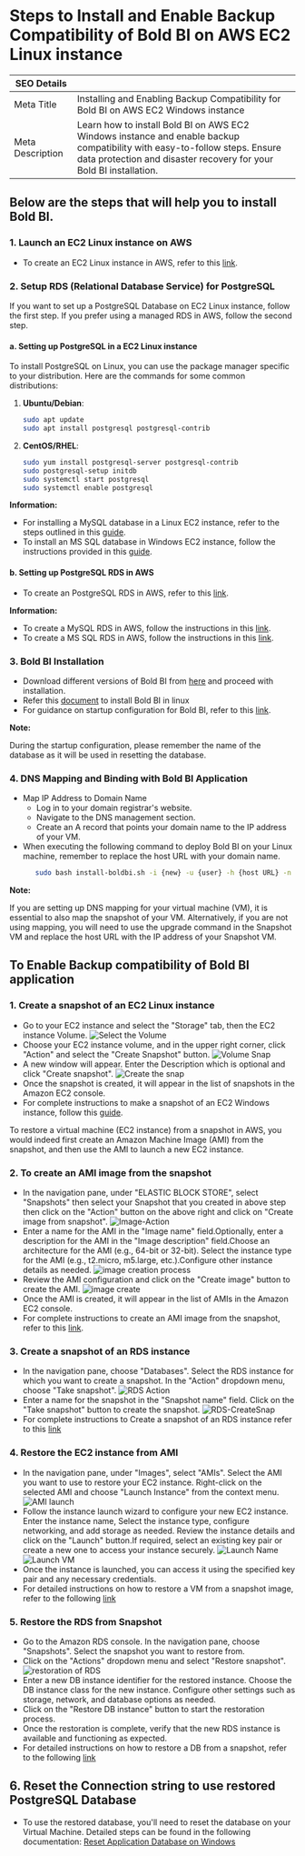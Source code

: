 # Steps to Install and Enable Backup Compatibility of Bold BI on AWS EC2 Linux instance

| SEO Details       |                                                                     |
|-------------------|---------------------------------------------------------------------|
| Meta Title        | Installing and Enabling Backup Compatibility for Bold BI on  AWS EC2 Windows instance |
| Meta Description  | Learn how to install Bold BI on AWS EC2 Windows instance and enable backup compatibility with easy-to-follow steps. Ensure data protection and disaster recovery for your Bold BI installation. |

## Below are the steps that will help you to install Bold BI.

### 1. Launch an EC2 Linux instance on AWS
   - To create an EC2 Linux instance in AWS, refer to this [link](https://docs.aws.amazon.com/AWSEC2/latest/UserGuide/EC2_GetStarted.html#ec2-launch-instance).

### 2. Setup RDS (Relational Database Service) for PostgreSQL
If you want to set up a PostgreSQL Database on EC2 Linux instance, follow the first step. If you prefer using a managed RDS in AWS, follow the second step.

#### a. Setting up PostgreSQL in a EC2 Linux instance
To install PostgreSQL on Linux, you can use the package manager specific to your distribution. Here are the commands for some common distributions:
1. **Ubuntu/Debian**:
   ```bash
   sudo apt update
   sudo apt install postgresql postgresql-contrib
2. **CentOS/RHEL**:
    ```bash
    sudo yum install postgresql-server postgresql-contrib
    sudo postgresql-setup initdb
    sudo systemctl start postgresql
    sudo systemctl enable postgresql
**Information:**
  - For installing a MySQL database in a Linux EC2 instance, refer to the steps outlined in this [guide](https://www.devart.com/dbforge/mysql/how-to-install-mysql-on-linux/).
  - To install an MS SQL database in Windows EC2 instance, follow the instructions provided in this [guide](https://phoenixnap.com/kb/sql-server-linux).

#### b. Setting up PostgreSQL RDS in AWS
- To create an PostgreSQL RDS in AWS, refer to this [link](https://aws.amazon.com/getting-started/hands-on/create-connect-postgresql-db/).

**Information:** 
  - To create a MySQL RDS in AWS, follow the instructions in this [link](https://aws.amazon.com/getting-started/hands-on/create-mysql-db/).
  - To create a MS SQL RDS in AWS, follow the instructions in this [link](https://aws.amazon.com/getting-started/hands-on/create-microsoft-sql-db/).


### 3. Bold BI Installation
   - Download different versions of Bold BI from [here](https://www.boldbi.com/account/downloads) and proceed with installation.
   - Refer this [document](https://help.boldbi.com/deploying-bold-bi/deploying-in-linux/installation-and-deployment/bold-bi-on-ubuntu/#bold-bi-installation-and-deployment-on-ubuntu) to install Bold BI in linux
   - For guidance on startup configuration for Bold BI, refer to this [link](https://help.boldbi.com/application-startup/latest/).

**Note:**

During the startup configuration, please remember the name of the database as it will be used in resetting the database.


### 4. DNS Mapping and Binding with Bold BI Application

- Map IP Address to Domain Name
  - Log in to your domain registrar's website.
  - Navigate to the DNS management section.
  - Create an A record that points your domain name to the IP address of your VM.
- When executing the following command to deploy Bold BI on your Linux machine, remember to replace the host URL with your domain name.
   ```bash
      sudo bash install-boldbi.sh -i {new} -u {user} -h {host URL} -n {true or false} 

**Note:**

If you are setting up DNS mapping for your virtual machine (VM), it is essential to also map the snapshot of your VM. Alternatively, if you are not using mapping, you will need to use the upgrade command in the Snapshot VM and replace the host URL with the IP address of your Snapshot VM.


## To Enable Backup compatibility of Bold BI application

### 1. Create a snapshot of an EC2 Linux instance
- Go to your EC2 instance and select the "Storage" tab, then the EC2 instance Volume.
![Select the Volume](images/EC2-Volume-Select.png)
- Choose your EC2 instance volume, and in the upper right corner, click "Action" and select the "Create Snapshot" button.
![Volume Snap](images/Volume-Action.png)
- A new window will appear. Enter the Description which is optional and click "Create snapshot".
![Create the snap](images/Volume-CreateSnap.png)
- Once the snapshot is created, it will appear in the list of snapshots in the Amazon EC2 console.
- For complete instructions to make a snapshot of an EC2 Windows instance, follow this [guide](https://docs.aws.amazon.com/ebs/latest/userguide/ebs-creating-snapshot.html).

To restore a virtual machine (EC2 instance) from a snapshot in AWS, you would indeed first create an Amazon Machine Image (AMI) from the snapshot, and then use the AMI to launch a new EC2 instance. 
### 2. To create an AMI image from the snapshot
- In the navigation pane, under "ELASTIC BLOCK STORE", select "Snapshots" then select your Snapshot that you created in above step then click on the "Action" button on the above right and click on "Create image from snapshot".
![Image-Action](images/image-Action.png)
- Enter a name for the AMI in the "Image name" field.Optionally, enter a description for the AMI in the "Image description" field.Choose an architecture for the AMI (e.g., 64-bit or 32-bit).
Select the instance type for the AMI (e.g., t2.micro, m5.large, etc.).Configure other instance details as needed.
![image creation process](images/createimage-1.png)
- Review the AMI configuration and click on the "Create image" button to create the AMI.
![image create](images/create-image2.png)
- Once the AMI is created, it will appear in the list of AMIs in the Amazon EC2 console.
- For complete instructions to create an AMI image from the snapshot, refer to this [link](https://docs.aws.amazon.com/AWSEC2/latest/WindowsGuide/Creating_EBSbacked_WinAMI.html).

### 3. Create a snapshot of an RDS instance
- In the navigation pane, choose "Databases".
Select the RDS instance for which you want to create a snapshot. In the "Action" dropdown menu, choose "Take snapshot".
![RDS Action](images/RDS-Action.png)
- Enter a name for the snapshot in the "Snapshot name" field. Click on the "Take snapshot" button to create the snapshot.
![RDS-CreateSnap](images/RDS-CreateSnap.png)
- For complete instructions to Create a snapshot of an RDS instance refer to this [link](https://docs.aws.amazon.com/AmazonRDS/latest/UserGuide/USER_CreateSnapshot.html)

### 4. Restore the EC2 instance from AMI
- In the navigation pane, under "Images", select "AMIs". Select the AMI you want to use to restore your EC2 instance. Right-click on the selected AMI and choose "Launch Instance" from the context menu.
![AMI launch](images/AMI-launch.png)
- Follow the instance launch wizard to configure your new EC2 instance. Enter the instance name, Select the instance type, configure networking, and add storage as needed. Review the instance details and click on the "Launch" button.If required, select an existing key pair or create a new one to access your instance securely.
![Launch Name](images/ami-launch-name.png)
![Launch VM](images/ami-launch-network.png)
- Once the instance is launched, you can access it using the specified key pair and any necessary credentials.
- For detailed instructions on how to restore a VM from a snapshot image, refer to the following [link](https://aws.plainenglish.io/a-step-by-step-guide-to-restoring-an-ec2-instance-from-a-snapshot-58922be4b3b6)

### 5. Restore the RDS from Snapshot
- Go to the Amazon RDS console. In the navigation pane, choose "Snapshots". Select the snapshot you want to restore from.
- Click on the "Actions" dropdown menu and select "Restore snapshot".
![restoration of RDS](images/restoreDBaction.png)
- Enter a new DB instance identifier for the restored instance. Choose the DB instance class for the new instance. Configure other settings such as storage, network, and database options as needed.
- Click on the "Restore DB instance" button to start the restoration process.
- Once the restoration is complete, verify that the new RDS instance is available and functioning as expected.
- For detailed instructions on how to restore a DB from a snapshot, refer to the following [link](https://docs.aws.amazon.com/AmazonRDS/latest/UserGuide/USER_RestoreFromSnapshot.html)

## 6. Reset the Connection string to use restored PostgreSQL Database

- To use the restored database, you'll need to reset the database on your Virtual Machine.
Detailed steps can be found in the following documentation: [Reset Application Database on Windows](https://help.boldbi.com/utilities/bold-bi-command-line-tools/reset-application-database/#linux)